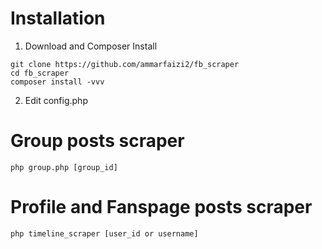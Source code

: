# Installation
1. Download and Composer Install
```
git clone https://github.com/ammarfaizi2/fb_scraper
cd fb_scraper
composer install -vvv
```
2. Edit config.php


# Group posts scraper
```shell
php group.php [group_id]
```

# Profile and Fanspage posts scraper
```shell
php timeline_scraper [user_id or username]
```